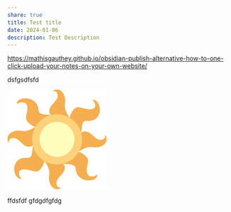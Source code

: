 ```yaml
---
share: true
title: Test title
date: 2024-01-06
description: Test Description
---
```


https://mathisgauthey.github.io/obsidian-publish-alternative-how-to-one-click-upload-your-notes-on-your-own-website/

dsfgsdfsfd

![CelestiaCutieMark.png](../images/CelestiaCutieMark.png)

ffdsfdf
gfdgdfgfdg